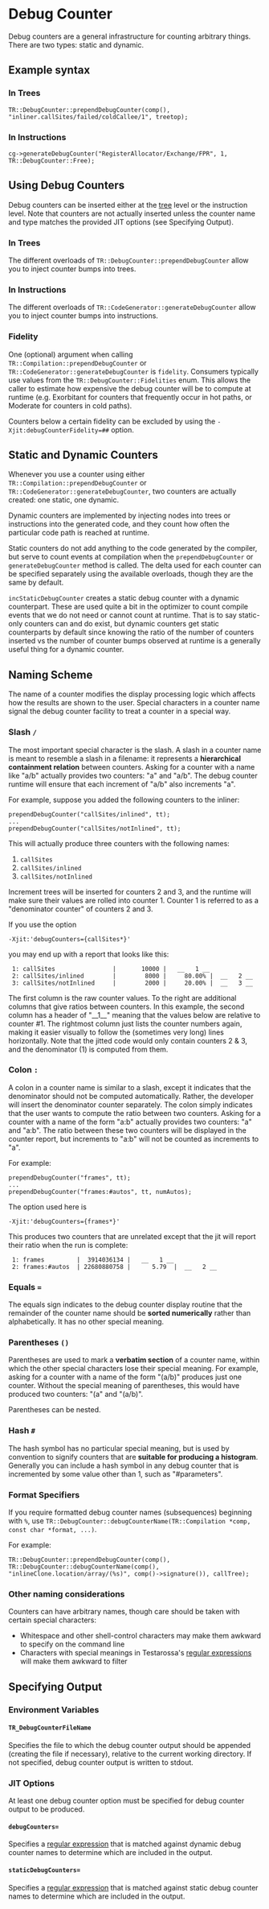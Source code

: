 # Debug Counter

Debug counters are a general infrastructure for counting arbitrary things. There are two types: static and dynamic.

## Example syntax

### In Trees
```
TR::DebugCounter::prependDebugCounter(comp(), "inliner.callSites/failed/coldCallee/1", treetop);
```

### In Instructions
```
cg->generateDebugCounter("RegisterAllocator/Exchange/FPR", 1, TR::DebugCounter::Free);
```

## Using Debug Counters

Debug counters can be inserted either at the [tree](../../doc/compiler/il/IntroToTrees.md) level or the instruction level. Note that counters are not actually inserted unless the counter name and type matches the provided JIT options (see Specifying Output).

### In Trees

The different overloads of `TR::DebugCounter::prependDebugCounter` allow you to inject counter bumps into trees.

### In Instructions

The different overloads of `TR::CodeGenerator::generateDebugCounter` allow you to inject counter bumps into instructions.

### Fidelity

One (optional) argument when calling `TR::Compilation::prependDebugCounter` or `TR::CodeGenerator::generateDebugCounter` is `fidelity`. Consumers typically use values from the `TR::DebugCounter::Fidelities` enum. This allows the caller to estimate how expensive the debug counter will be to compute at runtime (e.g. Exorbitant for counters that frequently occur in hot paths, or Moderate for counters in cold paths).

Counters below a certain fidelity can be excluded by using the `-Xjit:debugCounterFidelity=##` option.

## Static and Dynamic Counters

Whenever you use a counter using either `TR::Compilation::prependDebugCounter` or `TR::CodeGenerator::generateDebugCounter`, two counters are actually created: one static, one dynamic.

Dynamic counters are implemented by injecting nodes into trees or instructions into the generated code, and they count how often the particular code path is reached at runtime.

Static counters do not add anything to the code generated by the compiler, but serve to count events at compilation when the `prependDebugCounter` or `generateDebugCounter` method is called. The delta used for each counter can be specified separately using the available overloads, though they are the same by default.

`incStaticDebugCounter` creates a static debug counter with a dynamic counterpart. These are used quite a bit in the optimizer to count compile events that we do not need or cannot count at runtime. That is to say static-only counters can and do exist, but dynamic counters get static counterparts by default since knowing the ratio of the number of counters inserted vs the number of counter bumps observed at runtime is a generally useful thing for a dynamic counter.

## Naming Scheme

The name of a counter modifies the display processing logic which affects how the results are shown to the user. Special characters in a counter name signal the debug counter facility to treat a counter in a special way.

### Slash `/`

The most important special character is the slash. A slash in a counter name is meant to resemble a slash in a filename: it represents a **hierarchical containment relation** between counters. Asking for a counter with a name like "a/b" actually provides two counters: "a" and "a/b". The debug counter runtime will ensure that each increment of "a/b" also increments "a".

For example, suppose you added the following counters to the inliner:

```
prependDebugCounter("callSites/inlined", tt);
...
prependDebugCounter("callSites/notInlined", tt);
```

This will actually produce three counters with the following names:

1. `callSites`
2. `callSites/inlined`
3. `callSites/notInlined`

Increment trees will be inserted for counters 2 and 3, and the runtime will make sure their values are rolled into counter 1. Counter 1 is referred to as a "denominator counter" of counters 2 and 3.

If you use the option
```
-Xjit:'debugCounters={callSites*}'
```
you may end up with a report that looks like this: 

```
 1: callSites                |       10000 |   __   1 __
 2: callSites/inlined        |        8000 |     80.00% |  __   2 __
 3: callSites/notInlined     |        2000 |     20.00% |  __   3 __
```

The first column is the raw counter values. To the right are additional columns that give ratios between counters. In this example, the second column has a header of "\_\_1\_\_" meaning that the values below are relative to counter #1. The rightmost column just lists the counter numbers again, making it easier visually to follow the (sometimes very long) lines horizontally. Note that the jitted code would only contain counters 2 & 3, and the denominator (1) is computed from them.

### Colon `:`

A colon in a counter name is similar to a slash, except it indicates that the denominator should not be computed automatically. Rather, the developer will insert the denominator counter separately. The colon simply indicates that the user wants to compute the ratio between two counters. Asking for a counter with a name of the form "a:b" actually provides two counters: "a" and "a:b". The ratio between these two counters will be displayed in the counter report, but increments to "a:b" will not be counted as increments to "a".

For example:

```
prependDebugCounter("frames", tt);
...
prependDebugCounter("frames:#autos", tt, numAutos);
```

The option used here is
```
-Xjit:'debugCounters={frames*}'
```

This produces two counters that are unrelated except that the jit will report their ratio when the run is complete:

```
 1: frames         |  3914036134 |   __   1 __
 2: frames:#autos  | 22680880758 |      5.79  |  __   2 __
```

### Equals `=`

The equals sign indicates to the debug counter display routine that the remainder of the counter name should be **sorted numerically** rather than alphabetically. It has no other special meaning.

### Parentheses `()`

Parentheses are used to mark a **verbatim section** of a counter name, within which the other special characters lose their special meaning. For example, asking for a counter with a name of the form "(a/b)" produces just one counter. Without the special meaning of parentheses, this would have produced two counters: "(a" and "(a/b)".

Parentheses can be nested.

### Hash `#`

The hash symbol has no particular special meaning, but is used by convention to signify counters that are **suitable for producing a histogram**. Generally you can include a hash symbol in any debug counter that is incremented by some value other than 1, such as "#parameters".

### Format Specifiers

If you require formatted debug counter names (subsequences) beginning with `%`, use `TR::DebugCounter::debugCounterName(TR::Compilation *comp, const char *format, ...)`.

For example:

```
TR::DebugCounter::prependDebugCounter(comp(), TR::DebugCounter::debugCounterName(comp(), "inlineClone.location/array/(%s)", comp()->signature()), callTree);
```

### Other naming considerations

Counters can have arbitrary names, though care should be taken with certain special characters:

* Whitespace and other shell-control characters may make them awkward to specify on the command line
* Characters with special meanings in Testarossa's [regular expressions](../../doc/compiler/regular_expression/Regular_Expression.md) will make them awkward to filter

## Specifying Output

### Environment Variables

#### `TR_DebugCounterFileName`

Specifies the file to which the debug counter output should be appended (creating the file if necessary), relative to the current working directory. If not specified, debug counter output is written to stdout.

### JIT Options

At least one debug counter option must be specified for debug counter output to be produced.

#### `debugCounters=`

Specifies a [regular expression](../../doc/compiler/regular_expression/Regular_Expression.md) that is matched against dynamic debug counter names to determine which are included in the output.

#### `staticDebugCounters=`

Specifies a [regular expression](../../doc/compiler/regular_expression/Regular_Expression.md) that is matched against static debug counter names to determine which are included in the output.
